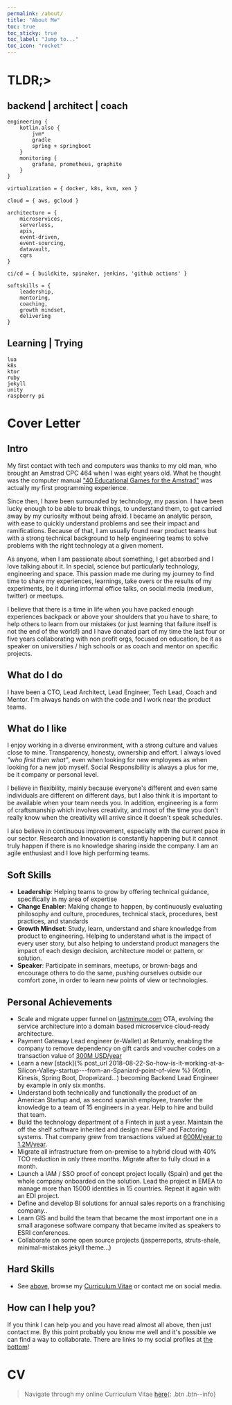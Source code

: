 ```yaml
---
permalink: /about/
title: "About Me"
toc: true
toc_sticky: true
toc_label: "Jump to..."
toc_icon: "rocket"
---
```

# TLDR;>

## backend \| architect \| coach
```
engineering {
    kotlin.also {
        jvm*
        gradle
        spring + springboot
    }
    monitoring {
        grafana, prometheus, graphite
    }
}

virtualization = { docker, k8s, kvm, xen }

cloud = { aws, gcloud }

architecture = { 
    microservices, 
    serverless, 
    apis, 
    event-driven, 
    event-sourcing, 
    datavault, 
    cqrs
}

ci/cd = { buildkite, spinaker, jenkins, 'github actions' }

softskills = { 
    leadership, 
    mentoring,
    coaching,
    growth mindset,
    delivering
}
```

## Learning \| Trying
```
lua
k8s
ktor
ruby
jekyll
unity
raspberry pi
```

# Cover Letter

## Intro 

My first contact with tech and computers was thanks to my old man, who brought an Amstrad CPC 464 when I was eight years old.
What he thought was the computer manual ["40 Educational Games for the Amstrad"](http://www.cpcwiki.eu/index.php/40_Educational_Games_for_the_Amstrad_CPC464)
was actually my first programming experience.

Since then, I have been surrounded by technology, my passion.
I have been lucky enough to be able to break things, to understand them, to get carried away by my curiosity without being
afraid.
I became an analytic person, with ease to quickly understand problems and see their impact and ramifications.
Because of that, I am usually found near product teams but with a strong technical background to help engineering teams
to solve problems with the right technology at a given moment.

As anyone, when I am passionate about something, I get absorbed and I love talking about it.
In special, science but particularly technology, engineering and space.
This passion made me during my journey to find time to share my experiences, learnings, take overs or the results of 
my experiments, be it during informal office talks, on social media (medium, twitter) or meetups.

I believe that there is a time in life when you have packed enough experiences backpack or above your shoulders that you
have to share, to help others to learn from our mistakes (or just learning that failure itself is not the end of the 
world!) and I have donated part of my time the last four or five years collaborating with non profit orgs, focused on
education, be it as speaker on universities / high schools or as coach and mentor on specific projects.

## What do I do
I have been a CTO, Lead Architect, Lead Engineer, Tech Lead, Coach and Mentor. I'm always hands on with the code and I
work near the product teams.

## What do I like

I enjoy working in a diverse environment, with a strong culture and values close to mine.
Transparency, honesty, ownership and effort.
I always loved _"who first then what"_, even when looking for new employees as when looking for a new job myself.
Social Responsibility is always a plus for me, be it company or personal level.

I believe in flexibility, mainly because everyone's different and even same individuals 
are different on different days, but I also think it is important to be available when your team needs you.
In addition, engineering is a form of craftsmanship which involves creativity, and most of the time you don't really 
know when the creativity will arrive since it doesn't speak schedules.

I also believe in continuous improvement, especially with the current pace in our sector.
Research and Innovation is constantly happening but it cannot truly happen if there is no knowledge sharing inside the
company. I am an agile enthusiast and I love high performing teams.

## Soft Skills

- **Leadership**: Helping teams to grow by offering technical guidance, specifically in my area of expertise
- **Change Enabler**: Making change to happen, by continuously evaluating philosophy and culture, procedures, technical 
stack, procedures, best practices, and standards
- **Growth Mindset**: Study, learn, understand and share knowledge from product to engineering.
Helping to understand what is the impact of every user story, but also helping to understand product managers the 
impact of each design decision, architecture model or pattern, or solution.
- **Speaker**: Participate in seminars, meetups, or brown-bags and encourage others to do the same, pushing ourselves
outside our comfort zone, in order to learn new points of view or technologies.

## Personal Achievements
- Scale and migrate upper funnel on [lastminute.com](https://www.linkedin.com/company/lastminute.com/) OTA, evolving 
the service architecture into a domain based microservice cloud-ready architecture.
- Payment Gateway Lead engineer (e-Wallet) at Returnly, enabling the company to remove dependency on gift cards and 
voucher codes on a transaction value of [300M USD/year](https://venturebeat.com/2019/01/30/returnly-raises-8-million-to-streamline-customer-returns/)
- Learn a new [stack]{% post_url 2018-08-22-So-how-is-it-working-at-a-Silicon-Valley-startup---from-an-Spaniard-point-of-view %} 
(Kotlin, Kinesis, Spring Boot, Dropwizard...) becoming Backend Lead Engineer by example in only six months.
- Understand both technically and functionally the product of an American Startup and, as second spanish employee, 
transfer the knowledge to a team of 15 engineers in a year. Help to hire and build that team.
- Build the technology department of a Fintech in just a year.
Maintain the off the shelf software inherited and design new ERP and Factoring systems.
That company grew from transactions valued at [600M/year to 1.2M/year](https://www.expansion.com/empresas/banca/2020/07/18/5f1200ffe5fdeafa038b460e.html).
- Migrate all infrastructure from on-premise to a hybrid cloud with 40% TCO reduction in only three months.
Migrate after to fully cloud in a month.
- Launch a IAM / SSO proof of concept project locally (Spain) and get the whole company onboarded on the solution.
Lead the project in EMEA to manage more than 15000 identities in 15 countries. Repeat it again with an EDI project.
- Define and develop BI solutions for annual sales reports on a franchising company..
- Learn GIS and build the team that became the most important one in a small aragonese software company that became 
invited as speakers to ESRI conferences.
- Collaborate on some open source projects (jasperreports, struts-shale, minimal-mistakes jekyll theme...)

## Hard Skills
- See [above](#tldr), browse my [Curriculum Vitae](/curriculum-vitae/) or contact me on social media.

## How can I help you?
If you think I can help you and you have read almost all above, then just contact me. By this point probably you know me
well and it's possible we can find a way to collaborate. There are links to my social profiles at [the bottom](#footer)!

# CV
> Navigate through my online Curriculum Vitae [here](/curriculum-vitae/){: .btn .btn--info}
